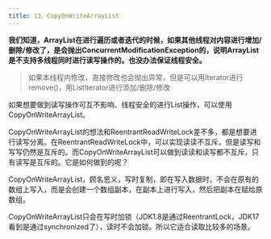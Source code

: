 ```yaml
---
title: 13、CopyOnWriteArrayList
---
```

**我们知道，ArrayList在进行遍历或者迭代的时候，如果其他线程对内容进行增加/删除/修改了，是会抛出ConcurrentModificationException的，说明ArrayList是不支持多线程同时进行读写操作的。也没办法保证线程安全。**

> 如果本线程内修改，直接修改也会抛出异常，但是可以用Iterator进行remove()，用ListIterator进行添加/删除/修改

如果想要做到读写操作可互不影响、线程安全的进行List操作，可以使用CopyOnWriteArrayList。

CopyOnWriteArrayList的想法和ReentrantReadWriteLock差不多，都是想要进行读写分离。在ReentrantReadWriteLock中，可以实现读读不互斥，但是读写和写写仍然是互斥的。而CopyOnWriteArrayList可以做到读读和读写都不互斥，只有读写是互斥的。它是如何做到的呢？

CopyOnWriteArrayList，顾名思义，写时复制，即在写入数据时，不会在原有的数组上写入，而是会创建一个数组副本，在副本上进行写入，然后把副本在赋给原数组。

CopyOnWriteArrayList只会在写时加锁（JDK1.8是通过ReentrantLock，JDK17看到是通过synchronized了），读时不会加锁。所以它适合读取比较多的场景。
